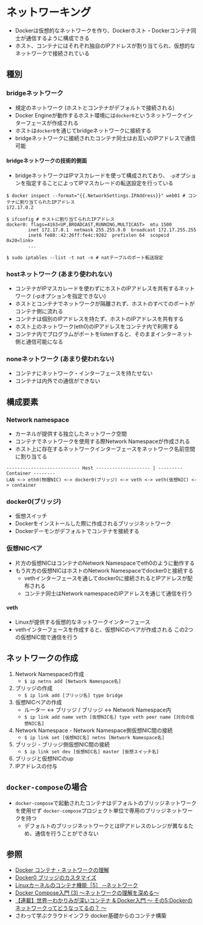 # ネットワーキング
- Dockerは仮想的なネットワークを作り、Dockerホスト・Dockerコンテナ同士が通信するように構成できる
- ホスト、コンテナにはそれぞれ独自のIPアドレスが割り当てられ、仮想的なネットワークで接続されている

## 種別
### bridgeネットワーク
- 規定のネットワーク (ホストとコンテナがデフォルトで接続される)
- Docker Engineが動作するホスト環境には`docker0`というネットワークインターフェースが作成される
- ホストは`docker0`を通じてbridgeネットワークに接続する
- bridgeネットワークに接続されたコンテナ同士はお互いのIPアドレスで通信可能

#### bridgeネットワークの技術的側面
- bridgeネットワークはIPマスカレードを使って構成されており、
  `-p`オプションを指定することによってIPマスカレードの転送設定を行っている

```
$ docker inspect --format="{{.NetworkSettings.IPAddress}}" web01 # コンテナに割り当てられたIPアドレス
172.17.0.2

$ ifconfig # ホストに割り当てられたIPアドレス
docker0: flags=4163<UP,BROADCAST,RUNNING,MULTICAST>  mtu 1500
        inet 172.17.0.1  netmask 255.255.0.0  broadcast 172.17.255.255
        inet6 fe80::42:26ff:fe4c:9282  prefixlen 64  scopeid 0x20<link>
        ...

$ sudo iptables --list -t nat -n # natテーブルのポート転送設定
```

### hostネットワーク (あまり使われない)
- コンテナがIPマスカレードを使わずにホストのIPアドレスを共有するネットワーク
  (-pオプションを指定できない)
- ホストとコンテナでネットワークが隔離されず、ホストのすべてのポートがコンテナ側に流れる
- コンテナは個別のIPアドレスを持たず、ホストのIPアドレスを共有する
- ホスト上のネットワーク(eth0)のIPアドレスをコンテナ内で利用する
- コンテナ内でプログラムがポートをlistenすると、そのままインターネット側と通信可能になる

### noneネットワーク (あまり使われない)
- コンテナにネットワーク・インターフェースを持たせない
- コンテナは内外での通信ができない

## 構成要素
### Network namespace
- カーネルが提供する独立したネットワーク空間
- コンテナでネットワークを使用する際Network Namespaceが作成される
- ホスト上に存在するネットワークインターフェースをネットワーク名前空間に割り当てる

```
--------------------------- Host -------------------- | --------- Container --------
LAN <-> eth0(物理NIC) <-> docker0(ブリッジ) <-> veth <-> veth(仮想NIC) <-> container
```

### docker0(ブリッジ)
- 仮想スイッチ
- Dockerをインストールした際に作成されるブリッジネットワーク
- Dockerデーモンがデフォルトでコンテナを接続する

### 仮想NICペア
- 片方の仮想NICはコンテナのNetwork Namespaceでeth0のように動作する
- もう片方の仮想NICはホストのNetwork Namespaceでdocker0と接続する
  - vethインターフェースを通してdocker0に接続されるとIPアドレスが配布される
  - コンテナ同士はNetwork namespaceのIPアドレスを通じて通信を行う

#### veth
- Linuxが提供する仮想的なネットワークインターフェース
- vethインターフェースを作成すると、仮想NICのペアが作成される
  この2つの仮想NIC間で通信を行う

## ネットワークの作成
1. Network Namespaceの作成
    - `$ ip netns add [Network Namespace名]`
2. ブリッジの作成
    - `$ ip link add [ブリッジ名] type bridge`
3. 仮想NICペアの作成
    - ルーター <-> ブリッジ / ブリッジ <-> Network Namespace内
    - `$ ip link add name veth [仮想NIC名] type veth peer name [対向の仮想NIC名]`
4. Network Namespace - Network Namespace側仮想NIC間の接続
    - `$ ip link set [仮想NIC名] netns [Network Namespace名]`
5. ブリッジ - ブリッジ側仮想NIC間の接続
    - `$ ip link set dev [仮想NIC名] master [仮想スイッチ名]`
6. ブリッジと仮想NICのup
7. IPアドレスの付与

## `docker-compose`の場合
- `docker-compose`で起動されたコンテナはデフォルトのブリッジネットワークを使用せず
  `docker-compose`プロジェクト単位で専用のブリッジネットワークを持つ
  - デフォルトのブリッジネットワークとはIPアドレスのレンジが異なるため、通信を行うことができない

## 参照
- [Docker コンテナ・ネットワークの理解](https://docs.docker.jp/engine/userguide/networking/dockernetworks.html)
- [Docker0 ブリッジのカスタマイズ](https://docs.docker.jp/engine/userguide/networking/default_network/custom-docker0.html)
- [Linuxカーネルのコンテナ機能［5］ ─ネットワーク](https://gihyo.jp/admin/serial/01/linux_containers/0006)
- [Docker Compose入門 (3) ～ネットワークの理解を深める～](https://knowledge.sakura.ad.jp/23899/)
- [【連載】世界一わかりみが深いコンテナ & Docker入門 〜 その5:Dockerのネットワークってどうなってるの？ 〜](https://tech-lab.sios.jp/archives/20179)
- さわって学ぶクラウドインフラ docker基礎からのコンテナ構築
